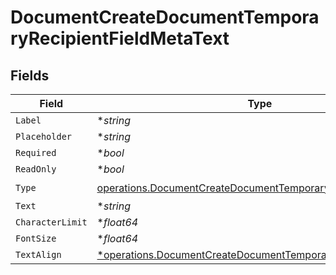 # DocumentCreateDocumentTemporaryRecipientFieldMetaText


## Fields

| Field                                                                                                                                        | Type                                                                                                                                         | Required                                                                                                                                     | Description                                                                                                                                  |
| -------------------------------------------------------------------------------------------------------------------------------------------- | -------------------------------------------------------------------------------------------------------------------------------------------- | -------------------------------------------------------------------------------------------------------------------------------------------- | -------------------------------------------------------------------------------------------------------------------------------------------- |
| `Label`                                                                                                                                      | **string*                                                                                                                                    | :heavy_minus_sign:                                                                                                                           | N/A                                                                                                                                          |
| `Placeholder`                                                                                                                                | **string*                                                                                                                                    | :heavy_minus_sign:                                                                                                                           | N/A                                                                                                                                          |
| `Required`                                                                                                                                   | **bool*                                                                                                                                      | :heavy_minus_sign:                                                                                                                           | N/A                                                                                                                                          |
| `ReadOnly`                                                                                                                                   | **bool*                                                                                                                                      | :heavy_minus_sign:                                                                                                                           | N/A                                                                                                                                          |
| `Type`                                                                                                                                       | [operations.DocumentCreateDocumentTemporaryRecipientTypeText2](../../models/operations/documentcreatedocumenttemporaryrecipienttypetext2.md) | :heavy_check_mark:                                                                                                                           | N/A                                                                                                                                          |
| `Text`                                                                                                                                       | **string*                                                                                                                                    | :heavy_minus_sign:                                                                                                                           | N/A                                                                                                                                          |
| `CharacterLimit`                                                                                                                             | **float64*                                                                                                                                   | :heavy_minus_sign:                                                                                                                           | N/A                                                                                                                                          |
| `FontSize`                                                                                                                                   | **float64*                                                                                                                                   | :heavy_minus_sign:                                                                                                                           | N/A                                                                                                                                          |
| `TextAlign`                                                                                                                                  | [*operations.DocumentCreateDocumentTemporaryTextAlignText](../../models/operations/documentcreatedocumenttemporarytextaligntext.md)          | :heavy_minus_sign:                                                                                                                           | N/A                                                                                                                                          |